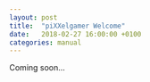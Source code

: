 ```yaml
---
layout: post
title:  "piXXelgamer Welcome"
date:   2018-02-27 16:00:00 +0100
categories: manual
---
```


Coming soon...
